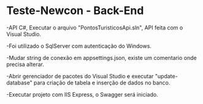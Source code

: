 # Teste-Newcon - Back-End

-API C#, Executar o arquivo "PontosTuristicosApi.sln", API feita com o Visual Studio.

-Foi utilizado o SqlServer com autenticação do Windows.

-Mudar string de conexão em appsettings.json, existe um comentario onde precisa alterar.

-Abrir gerenciador de pacotes do Visual Studio e executar "update-database" para criação de tabela e inserção de dados no banco.

-Executar projeto com IIS Express, o Swagger será iniciado.
